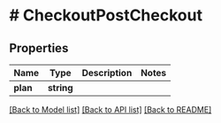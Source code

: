 # # CheckoutPostCheckout

## Properties

Name | Type | Description | Notes
------------ | ------------- | ------------- | -------------
**plan** | **string** |  | 

[[Back to Model list]](../../README.md#documentation-for-models) [[Back to API list]](../../README.md#documentation-for-api-endpoints) [[Back to README]](../../README.md)



